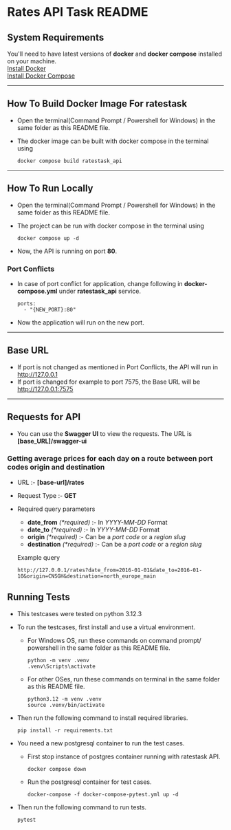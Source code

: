 # Rates API Task README

## System Requirements

You'll need to have latest versions of **docker** and **docker compose** installed on your machine.\
[Install Docker](https://docs.docker.com/engine/install/)\
[Install Docker Compose](https://docs.docker.com/compose/install/)

---

## How To Build Docker Image For ratestask

- Open the terminal(Command Prompt / Powershell for Windows) in the same folder as this README file.
- The docker image can be built with docker compose in the terminal using

  ```
  docker compose build ratestask_api
  ```

---

## How To Run Locally

- Open the terminal(Command Prompt / Powershell for Windows) in the same folder as this README file.
- The project can be run with docker compose in the terminal using

  ```
  docker compose up -d
  ```

- Now, the API is running on port **80**.

### Port Conflicts

- In case of port conflict for application, change following in **docker-compose.yml** under **ratestask_api** service.

  ```
  ports:
    - "{NEW_PORT}:80"
  ```

- Now the application will run on the new port.

---

## Base URL

- If port is not changed as mentioned in Port Conflicts, the API will run in http://127.0.0.1
- If port is changed for example to port 7575, the Base URL will be http://127.0.0.1:7575

---

## Requests for API

- You can use the **Swagger UI** to view the requests. The URL is **[base_URL]/swagger-ui**

### Getting average prices for each day on a route between port codes origin and destination

- URL :- **[base-url]/rates**
- Request Type :- **GET**
- Required query parameters

  - **date_from** _(\*required)_ :- In _YYYY-MM-DD_ Format
  - **date_to** _(\*required)_ :- In _YYYY-MM-DD_ Format
  - **origin** _(\*required)_ :- Can be a _port code_ or a _region slug_
  - **destination** _(\*required)_ :- Can be a _port code_ or a _region slug_

  Example query

  ```
  http://127.0.0.1/rates?date_from=2016-01-01&date_to=2016-01-10&origin=CNSGH&destination=north_europe_main
  ```

## Running Tests

- This testcases were tested on python 3.12.3
- To run the testcases, first install and use a virtual environment.

  - For Windows OS, run these commands on command prompt/ powershell in the same folder as this README file.

    ```
    python -m venv .venv
    .venv\Scripts\activate
    ```

  - For other OSes, run these commands on terminal in the same folder as this README file.

    ```
    python3.12 -m venv .venv
    source .venv/bin/activate
    ```

- Then run the following command to install required libraries.

  ```
  pip install -r requirements.txt
  ```

- You need a new postgresql container to run the test cases.

  - First stop instance of postgres container running with ratestask API.
    ```
    docker compose down
    ```
  - Run the postgresql container for test cases.
    ```
    docker-compose -f docker-compose-pytest.yml up -d
    ```

- Then run the following command to run tests.
  ```
  pytest
  ```
